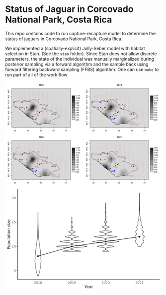 # Status of Jaguar in Corcovado National Park, Costa Rica

This repo contains code to run capture-recapture model to determine the status of jaguars in Corcovado National Park, Costa Rica. 

We implemented a (spatially-explicit) Jolly-Seber model with habitat selection in Stan. (See the `stan` folder). Since Stan does not allow discrete parameters, the state of the individual was manually marginalized during posterior sampling via a forward algorithm and the sample back using forward filtering backward sampling (FFBS) algorithm. One can use `make` to run part of all of the work flow

![density map](https://raw.githubusercontent.com/YunyiShen/Costa-Rica-Jaguar/master/res/Figs/js_null_den_est.png)
![population estimate](https://raw.githubusercontent.com/YunyiShen/Costa-Rica-Jaguar/master/res/Figs/js_null_pop_est.png)

